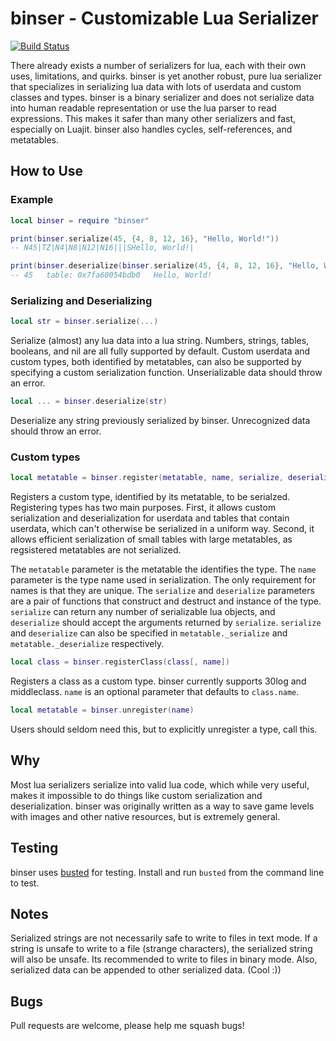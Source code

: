 # binser - Customizable Lua Serializer

[![Build Status](https://travis-ci.org/bakpakin/binser.png?branch=master)](https://travis-ci.org/bakpakin/binser)

There already exists a number of serializers for lua, each with their own uses,
limitations, and quirks. binser is yet another robust, pure lua serializer that
specializes in serializing lua data with lots of userdata and custom classes
and types. binser is a binary serializer and does not serialize data into
human readable representation or use the lua parser to read expressions. This
makes it safer than many other serializers and fast, especially on Luajit.
binser also handles cycles, self-references, and metatables.

## How to Use

### Example
```lua
local binser = require "binser"

print(binser.serialize(45, {4, 8, 12, 16}, "Hello, World!"))
-- N45|TZ|N4|N8|N12|N16|||SHello, World!|

print(binser.deserialize(binser.serialize(45, {4, 8, 12, 16}, "Hello, World!")))
-- 45	table: 0x7fa60054bdb0	Hello, World!
```

### Serializing and Deserializing
```lua
local str = binser.serialize(...)
```
Serialize (almost) any lua data into a lua string. Numbers, strings, tables,
booleans, and nil are all fully supported by default. Custom userdata and custom
types, both identified by metatables, can also be supported by specifying a
custom serialization function. Unserializable data should throw an error.

```lua
local ... = binser.deserialize(str)
```
Deserialize any string previously serialized by binser. Unrecognized data should
throw an error.

### Custom types
```lua
local metatable = binser.register(metatable, name, serialize, deserialize)
```
Registers a custom type, identified by its metatable, to be serialzed.
Registering types has two main purposes. First, it allows custom serialization
and deserialization for userdata and tables that contain userdata, which can't
otherwise be serialized in a uniform way. Second, it allows efficient
serialization of small tables with large metatables, as regsistered metatables
are not serialized.

The `metatable` parameter is the metatable the identifies the type. The `name`
parameter is the type name used in serialization. The only requirement for names
is that they are unique. The `serialize` and `deserialize` parameters are
a pair of functions that construct and destruct and instance of the type.
`serialize` can return any number of serializable lua objects, and
`deserialize` should accept the arguments returned by `serialize`.
`serialize` and `deserialize` can also be specified in `metatable._serialize`
and `metatable._deserialize` respectively.

```lua
local class = binser.registerClass(class[, name])
```
Registers a class as a custom type. binser currently supports 30log and
middleclass. `name` is an optional parameter that defaults to `class.name`.

```lua
local metatable = binser.unregister(name)
```
Users should seldom need this, but to explicitly unregister a type, call this.

## Why
Most lua serializers serialize into valid lua code, which while very useful,
makes it impossible to do things like custom serialization and
deserialization. binser was originally written as a way to save game levels
with images and other native resources, but is extremely general.

## Testing
binser uses [busted](http://olivinelabs.com/busted/) for testing. Install and
run `busted` from the command line to test.

## Notes
Serialized strings are not necessarily safe to write to files in text mode. If a
string is unsafe to write to a file (strange characters), the serialized string
will also be unsafe. Its recommended to write to files in binary mode. Also,
serialized data can be appended to other serialized data. (Cool :))

## Bugs
Pull requests are welcome, please help me squash bugs!
